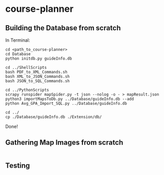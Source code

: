 # course-planner

## Building the Database from scratch

In Terminal:
```    
cd <path_to_course-planner>
cd Database
python initdb.py guideInfo.db

cd ../ShellScripts
bash PDF_to_XML_Commands.sh
bash XML_to_JSON_Commands.sh
bash JSON_to_SQL_Commands.sh

cd ../PythonScripts
scrapy runspider mapSpider.py -t json --nolog -o - > mapResult.json
python3 importMapsToDb.py ../Database/guideInfo.db --add
python Avg_GPA_Import_SQL.py ../Database/guideInfo.db

cd ../
cp ./Database/guideInfo.db ./Extension/db/
```
Done!


## Gathering Map Images from scratch
```
```


## Testing
```
```
